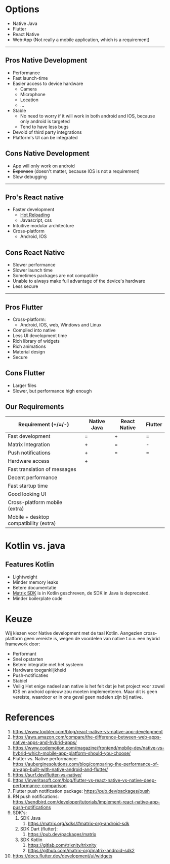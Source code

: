 # Options
- Native Java
- Flutter
- React Native
- ~~Web App~~ (Not really a mobile application, which is a requirement)

---

## Pros Native Development
- Performance
- Fast launch-time
- Easier access to device hardware
	- Camera
	- Microphone
	- Location
	- ...
- Stable
	- No need to worry if it will work in both android and IOS, because only android is targeted
	- Tend to have less bugs
- Devoid of third party integrations
- Platform's UI can be integrated

## Cons Native Development
- App will only work on android
- ~~Expenses~~ (doesn't matter, because IOS is not a requirement)
- Slow debugging

---

## Pro's React native
- Faster development
	- [Hot Reloading](https://dev.to/jagroop2000/how-are-hot-reloading-and-live-reloading-in-react-native-different-3nj7)
	- Javascript, css
- Intuitive modular architecture
- Cross-platform
	- Android, IOS

## Cons React Native
- Slower performance
- Slower launch time
- Sometimes packages are not compatible
- Unable to always make full advantage of the device's hardware
- Less secure

---

## Pros Flutter
- Cross-platform:
	- Android, IOS, web, Windows and Linux
- Compiled into native
- Less UI development time
- Rich library of widgets
- Rich animations
- Material design
- Secure

## Cons Flutter
- Larger files
- Slower, but performance high enough

## Our Requirements

| Requirement (+/=/-)                    | Native Java | React Native | Flutter |
| -------------------------------------- | ----------- | ------------ | ------- |
| Fast development                       | =           | +            | =       |
| Matrix Integration                     | +           | =            | -       |
| Push notifications                     | +           | =            | =        |
| Hardware access                        | +           |               |         |
| Fast translation of messages           |             |              |         |
| Decent performance                     |             |              |         |
| Fast startup time                      |             |              |         |
| Good looking UI                        |             |              |         |
| Cross-platform mobile (extra)          |             |              |         |
| Mobile + desktop compatibility (extra) |             |              |         |

# Kotlin vs. java
## Features Kotlin
- Lightweight
- Minder memory leaks
- Betere documentatie
- [Matrix SDK](https://github.com/matrix-org/matrix-android-sdk2) is in Kotlin geschreven, de SDK in Java is deprecated.
- Minder boilerplate code

# Keuze
Wij kiezen voor Native development met de taal Kotlin. Aangezien cross-platform geen vereiste is, wegen de voordelen van native t.o.v. een hybrid framework door:
- Performant
- Snel opstarten
- Betere integratie met het systeem
- Hardware toeganklijkheid
- Push-notificaties
- Stabiel
- Veilig
Het enige nadeel aan native is het feit dat je het project voor zowel IOS en android opnieuw zou moeten implementeren. Maar dit is geen vereiste, waardoor er in ons geval geen nadelen zijn bij native.


# References
1. https://www.toobler.com/blog/react-native-vs-native-app-development
2. https://aws.amazon.com/compare/the-difference-between-web-apps-native-apps-and-hybrid-apps/
3. https://www.codemotion.com/magazine/frontend/mobile-dev/native-vs-hybrid-which-mobile-app-platform-should-you-choose/
4. Flutter vs. Native performance: https://auberginesolutions.com/blog/comparing-the-performance-of-an-app-built-with-native-android-and-flutter/
5. https://surf.dev/flutter-vs-native/
6. https://inveritasoft.com/blog/flutter-vs-react-native-vs-native-deep-performance-comparison
7. Flutter push notification package: https://pub.dev/packages/push
8. RN push notifications: https://sendbird.com/developer/tutorials/implement-react-native-app-push-notifications
9. SDK's: 
	1. SDK Java
		1. https://matrix.org/sdks/#matrix-org-android-sdk
	2. SDK Dart (flutter): 
		1. https://pub.dev/packages/matrix
	3. SDK Kotlin
		1. https://gitlab.com/trixnity/trixnity
		2. https://github.com/matrix-org/matrix-android-sdk2
10. https://docs.flutter.dev/development/ui/widgets